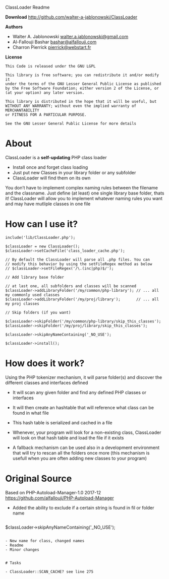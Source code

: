 ClassLoader Readme


**Download** http://github.com/walter-a-jablonowski/ClassLoader

**Authors**

- Walter A. Jablonowski <walter.a.jablonowski@gmail.com>
- Al-Fallouji Bashar bashar@alfallouji.com
- Charron Pierrick pierrick@webstart.fr

**License**

```
This Code is released under the GNU LGPL

This library is free software; you can redistribute it and/or modify it
under the terms of the GNU Lesser General Public License as published
by the Free Software Foundation; either version 2 of the License, or
(at your option) any later version.

This library is distributed in the hope that it will be useful, but
WITHOUT ANY WARRANTY; without even the implied warranty of MERCHANTABILITY
or FITNESS FOR A PARTICULAR PURPOSE.

See the GNU Lesser General Public License for more details
```


# About

ClassLoader is a **self-updating** PHP class loader

- Install once and forget class loading
- Just put new Classes in your library folder or any subfolder
- ClassLoader will find them on its own

You don’t have to implement complex naming rules between the filename and the classname. Just define (at least) one single library base folder, thats it! ClassLoader will allow you to implement whatever naming rules you want and may have mutliple classes in one file


# How can I use it?

```php-html
include('lib/ClassLoader.php');

$classLoader = new ClassLoader();
$classLoader->setCacheFile('class_loader_cache.php');

// By default the ClassLoader will parse all .php files. You can
// modify this behavior by using the setFileRegex method as below
// $classLoader->setFileRegex('/\.(inc|php)$/');

// Add library base folder

// at last one, all subfolders and classes will be scanned
$classLoader->addLibraryFolder('/my/common/php-library'); // ... all my commonly used classes
$classLoader->addLibraryFolder('/my/proj/library');       // ... all my proj classes

// Skip folders (if you want)

$classLoader->skipFolder('/my/common/php-library/skip_this_classes');
$classLoader->skipFolder('/my/proj/library/skip_this_classes');

$classLoader->skipAnyNameContaining('_NO_USE');

$classLoader->install();

```


# How does it work?

Using the PHP tokenizer mechanism, it will parse folder(s) and discover the different classes and interfaces defined

- It will scan any given folder and find any defined PHP classes or interfaces
- It will then create an hashtable that will reference what class can be found in what file
- This hash table is serialized and cached in a file

- Whenever, your program will look for a non-existing class, ClassLoader will look on that hash table and load the file if it exists

- A fallback mechanism can be used also in a development environment that will try to rescan all the folders once more (this mechanism is usefull when you are often adding new classes to your program)


# Original Source

Based on PHP-Autoload-Manager-1.0 2017-12 https://github.com/alfallouji/PHP-Autoload-Manager

- Added the ability to exclude if a certain string is found in fil or folder name

  ```php-html
$classLoader->skipAnyNameContaining('_NO_USE');
```

- New name for class, changed names
- Readme
- Minor changes


# Tasks

- ClassLoader::SCAN_CACHE? see line 275
